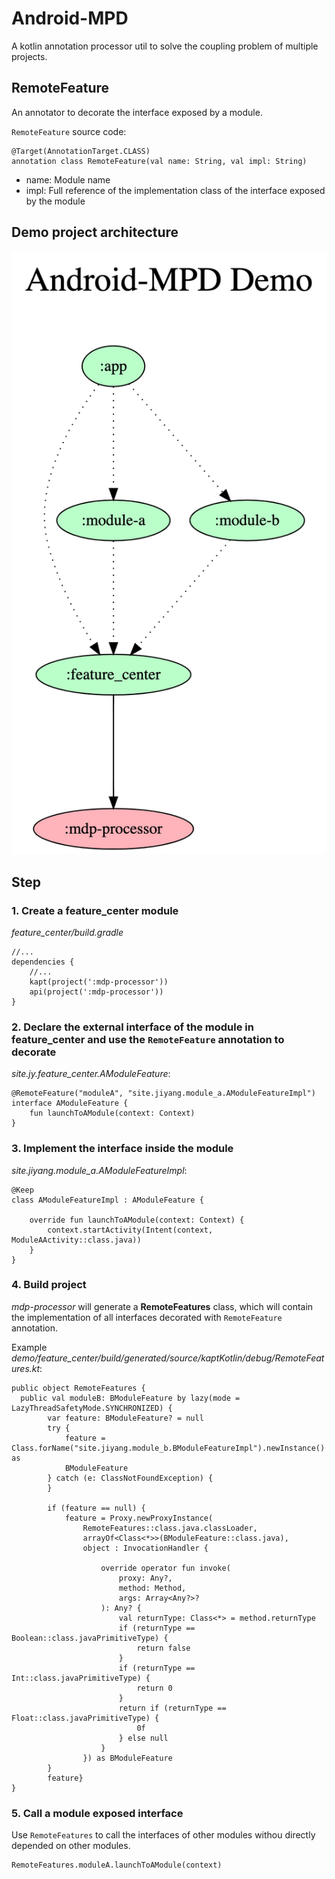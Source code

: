 # Android-MPD

A kotlin annotation processor util to solve the coupling problem of multiple projects.

## RemoteFeature

An annotator to decorate the interface exposed by a module.

`RemoteFeature` source code:

```
@Target(AnnotationTarget.CLASS)
annotation class RemoteFeature(val name: String, val impl: String)
```

- name: Module name
- impl: Full reference of the implementation class of the interface exposed by the module


## Demo project architecture

![](./demo/graphviz.png)

## Step

### 1. Create a feature_center module

*feature_center/build.gradle*

```
//...
dependencies {
    //...
    kapt(project(':mdp-processor'))
    api(project(':mdp-processor'))
}
```

### 2. Declare the external interface of the module in feature_center and use the `RemoteFeature` annotation to decorate

*site.jy.feature_center.AModuleFeature*:

```
@RemoteFeature("moduleA", "site.jiyang.module_a.AModuleFeatureImpl")
interface AModuleFeature {
    fun launchToAModule(context: Context)
}
```

### 3. Implement the interface inside the module

*site.jiyang.module_a.AModuleFeatureImpl*:

```
@Keep
class AModuleFeatureImpl : AModuleFeature {

    override fun launchToAModule(context: Context) {
        context.startActivity(Intent(context, ModuleAActivity::class.java))
    }
}
```

### 4. Build project

*mdp-processor* will generate a **RemoteFeatures** class, which will contain the implementation of all interfaces decorated with `RemoteFeature` annotation.

Example *demo/feature_center/build/generated/source/kaptKotlin/debug/RemoteFeatures.kt*:

```
public object RemoteFeatures {
  public val moduleB: BModuleFeature by lazy(mode = LazyThreadSafetyMode.SYNCHRONIZED) {
        var feature: BModuleFeature? = null
        try {
            feature = Class.forName("site.jiyang.module_b.BModuleFeatureImpl").newInstance() as
            BModuleFeature
        } catch (e: ClassNotFoundException) {
        }

        if (feature == null) {
            feature = Proxy.newProxyInstance(
                RemoteFeatures::class.java.classLoader,
                arrayOf<Class<*>>(BModuleFeature::class.java),
                object : InvocationHandler {

                    override operator fun invoke(
                        proxy: Any?,
                        method: Method,
                        args: Array<Any?>?
                    ): Any? {
                        val returnType: Class<*> = method.returnType
                        if (returnType == Boolean::class.javaPrimitiveType) {
                            return false
                        }
                        if (returnType == Int::class.javaPrimitiveType) {
                            return 0
                        }
                        return if (returnType == Float::class.javaPrimitiveType) {
                            0f
                        } else null
                    }
                }) as BModuleFeature
        }
        feature}
}
```

### 5. Call a module exposed interface

Use `RemoteFeatures` to call the interfaces of other modules withou directly depended on other modules.

```
RemoteFeatures.moduleA.launchToAModule(context)
```